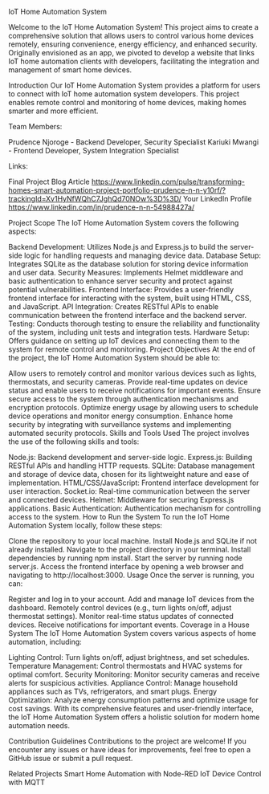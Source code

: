 IoT Home Automation System

Welcome to the IoT Home Automation System! This project aims to create a comprehensive solution that allows users to control various home devices remotely, ensuring convenience, energy efficiency, and enhanced security. Originally envisioned as an app, we pivoted to develop a website that links IoT home automation clients with developers, facilitating the integration and management of smart home devices.

Introduction
Our IoT Home Automation System provides a platform for users to connect with IoT home automation system developers. This project enables remote control and monitoring of home devices, making homes smarter and more efficient.

Team Members:

Prudence Njoroge - Backend Developer, Security Specialist
Kariuki Mwangi - Frontend Developer, System Integration Specialist

Links:

Final Project Blog Article <https://www.linkedin.com/pulse/transforming-homes-smart-automation-project-portfolio-prudence-n-n-y10rf/?trackingId=Xv1HyNfWQhC7JghQd70NOw%3D%3D/>
Your LinkedIn Profile <https://www.linkedin.com/in/prudence-n-n-54988427a/>

Project Scope
The IoT Home Automation System covers the following aspects:

Backend Development: Utilizes Node.js and Express.js to build the server-side logic for handling requests and managing device data.
Database Setup: Integrates SQLite as the database solution for storing device information and user data.
Security Measures: Implements Helmet middleware and basic authentication to enhance server security and protect against potential vulnerabilities.
Frontend Interface: Provides a user-friendly frontend interface for interacting with the system, built using HTML, CSS, and JavaScript.
API Integration: Creates RESTful APIs to enable communication between the frontend interface and the backend server.
Testing: Conducts thorough testing to ensure the reliability and functionality of the system, including unit tests and integration tests.
Hardware Setup: Offers guidance on setting up IoT devices and connecting them to the system for remote control and monitoring.
Project Objectives
At the end of the project, the IoT Home Automation System should be able to:

Allow users to remotely control and monitor various devices such as lights, thermostats, and security cameras.
Provide real-time updates on device status and enable users to receive notifications for important events.
Ensure secure access to the system through authentication mechanisms and encryption protocols.
Optimize energy usage by allowing users to schedule device operations and monitor energy consumption.
Enhance home security by integrating with surveillance systems and implementing automated security protocols.
Skills and Tools Used
The project involves the use of the following skills and tools:

Node.js: Backend development and server-side logic.
Express.js: Building RESTful APIs and handling HTTP requests.
SQLite: Database management and storage of device data, chosen for its lightweight nature and ease of implementation.
HTML/CSS/JavaScript: Frontend interface development for user interaction.
Socket.io: Real-time communication between the server and connected devices.
Helmet: Middleware for securing Express.js applications.
Basic Authentication: Authentication mechanism for controlling access to the system.
How to Run the System
To run the IoT Home Automation System locally, follow these steps:

Clone the repository to your local machine.
Install Node.js and SQLite if not already installed.
Navigate to the project directory in your terminal.
Install dependencies by running npm install.
Start the server by running node server.js.
Access the frontend interface by opening a web browser and navigating to http://localhost:3000.
Usage
Once the server is running, you can:

Register and log in to your account.
Add and manage IoT devices from the dashboard.
Remotely control devices (e.g., turn lights on/off, adjust thermostat settings).
Monitor real-time status updates of connected devices.
Receive notifications for important events.
Coverage in a House System
The IoT Home Automation System covers various aspects of home automation, including:

Lighting Control: Turn lights on/off, adjust brightness, and set schedules.
Temperature Management: Control thermostats and HVAC systems for optimal comfort.
Security Monitoring: Monitor security cameras and receive alerts for suspicious activities.
Appliance Control: Manage household appliances such as TVs, refrigerators, and smart plugs.
Energy Optimization: Analyze energy consumption patterns and optimize usage for cost savings.
With its comprehensive features and user-friendly interface, the IoT Home Automation System offers a holistic solution for modern home automation needs.

Contribution Guidelines
Contributions to the project are welcome! If you encounter any issues or have ideas for improvements, feel free to open a GitHub issue or submit a pull request.

Related Projects
Smart Home Automation with Node-RED
IoT Device Control with MQTT
